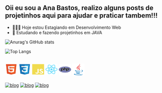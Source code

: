 ## Oii eu sou a Ana Bastos, realizo alguns posts de projetinhos aqui para ajudar e praticar tambem!!!

- 👩🏽‍💻 Hoje estou Estagiando em Desenvolvimento Web
- 📁 Estudando e fazendo projetinhos em JAVA

<div>
  
  ![Anurag's GitHub stats](https://github-readme-stats.vercel.app/api?username=Anabastoslps&show_icons=true&theme=radical)
  
  ![Top Langs](https://github-readme-stats.vercel.app/api/top-langs/?username=Anabastoslps&layout=compact&theme=radical)
</div>
    


  


<div style="display: inline_block"><br>
  <img align="center" alt="Ana-HTML" height="35" width="40" src="https://raw.githubusercontent.com/devicons/devicon/master/icons/html5/html5-original.svg">
  <img align="center" alt="Ana-CSS" height="35" width="40" src="https://raw.githubusercontent.com/devicons/devicon/master/icons/css3/css3-original.svg">
  <img align="center" alt="Ana-Js" height="35" width="40" src="https://raw.githubusercontent.com/devicons/devicon/master/icons/javascript/javascript-plain.svg">
    <img align="center" alt="Ana-React" height="35" width="40" src="https://raw.githubusercontent.com/devicons/devicon/master/icons/react/react-original.svg">
  <img align="center" alt="Ana-PHP" height="38" width="40" src="https://raw.githubusercontent.com/devicons/devicon/master/icons/php/php-original.svg">
   <img align="center" alt="Ana-java" height="40" width="40" src="https://raw.githubusercontent.com/devicons/devicon/master/icons/java/java-original.svg">
</div>

  
  ### 
[![blog](https://img.shields.io/badge/LinkedIn-0077B5?style=for-the-badge&logo=linkedin&logoColor=white)](https://www.linkedin.com/in/anabastoslps5/) [![blog](https://img.shields.io/badge/Gmail-D14836?style=for-the-badge&logo=gmail&logoColor=white)](https://mail.google.com/mail/u/0/?tab=rm&ogbl#inbox)
[![blog](https://img.shields.io/badge/WhatsApp-25D366?style=for-the-badge&logo=whatsapp&logoColor=white)](https://web.whatsapp.com/)  

